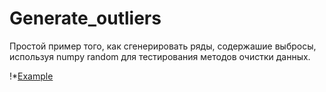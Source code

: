 # Generate_outliers
Простой пример того, как сгенерировать ряды, содержашие выбросы, используя numpy random для тестирования методов очистки данных.

!*[Example](imgs/example.png)
